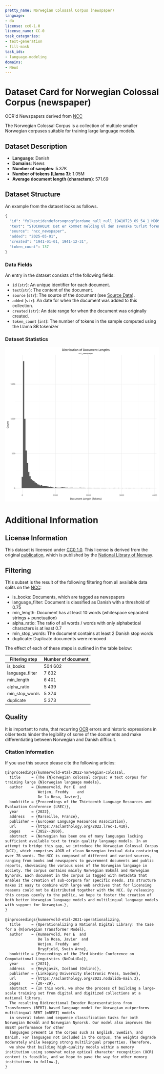 ```yaml
---
pretty_name: Norwegian Colossal Corpus (newspaper)
language:
- da
license: cc0-1.0
license_name: CC-0
task_categories:
- text-generation
- fill-mask
task_ids:
- language-modeling
domains:
- News
---
```


# Dataset Card for Norwegian Colossal Corpus (newspaper)

<!-- START-SHORT DESCRIPTION -->
OCR'd Newspapers derived from [NCC](https://huggingface.co/datasets/NbAiLab/NCC)
<!-- END-SHORT DESCRIPTION -->

The Norwegian Colossal Corpus is a collection of multiple smaller Norwegian corpuses suitable for training large language models.

## Dataset Description

<!-- START-DESC-STATS -->
- **Language**: Danish
- **Domains**: News
- **Number of samples**: 5.37K
- **Number of tokens (Llama 3)**: 1.05M
- **Average document length (characters)**: 571.69
<!-- END-DESC-STATS -->


## Dataset Structure
An example from the dataset looks as follows.
<!-- START-SAMPLE -->
```py
{
  "id": "fylkestidendeforsognogfjordane_null_null_19410723_69_54_1_MODSMD_ARTICLE5",
  "text": "STOCKHOLM: Det er kommet melding Ul den svenske turlst forenlng om at de to svenske ljellklatrerne s[...]",
  "source": "ncc_newspaper",
  "added": "2025-05-01",
  "created": "1941-01-01, 1941-12-31",
  "token_count": 137
}
```

### Data Fields

An entry in the dataset consists of the following fields:

- `id` (`str`): An unique identifier for each document.
- `text`(`str`): The content of the document.
- `source` (`str`): The source of the document (see [Source Data](#source-data)).
- `added` (`str`): An date for when the document was added to this collection.
- `created` (`str`): An date range for when the document was originally created.
- `token_count` (`int`): The number of tokens in the sample computed using the Llama 8B tokenizer
<!-- END-SAMPLE -->



### Dataset Statistics

<!-- START-DATASET PLOTS -->
<p align="center">
<img src="./images/dist_document_length.png" width="600" style="margin-right: 10px;" />
</p>
<!-- END-DATASET PLOTS -->

# Additional Information

## License Information

This dataset is licensed under [CC0 1.0](https://creativecommons.org/publicdomain/zero/1.0/).
This license is derived from the original [publication](https://huggingface.co/datasets/NbAiLab/NCC), which is published by the 
[National Library of Norway](https://www.nb.no/en/).

## Filtering

This subset is the result of the following filtering from all available data splits on the [NCC](https://huggingface.co/datasets/NbAiLab/NCC):

- is_books: Documents, which are tagged as newspapers
- language_filter: Document is classified as Danish with a threshold of 0.75
- min_length: Document has at least 10 words (whitespace separated strings + punctuation)
- alpha_ratio: The ratio of all words / words with only alphabetical characters is at least 0.7
- min_stop_words: The document contains at least 2 Danish stop words
- duplicate: Duplicate documents were removed

The effect of each of these steps is outlined in the table below:

| Filtering step  | Number of document |
| --------------- | ------------------ |
| is_books        | 504 602            |
| language_filter | 7 632              |
| min_length      | 6 401              |
| alpha_ratio     | 5 439              |
| min_stop_words  | 5 374              |
| duplicate       | 5 373              |

## Quality

It is important to note, that recurring [OCR](https://en.wikipedia.org/wiki/Optical_character_recognition) errors and historic expressions in older 
texts hinder the legibility of some of the documents and make differentiating between Norwegian and Danish difficult.

### Citation Information

If you use this source please cite the following articles:

```
@inproceedings{kummervold-etal-2022-norwegian-colossal,
  title     = {The {N}orwegian colossal corpus: A text corpus for training large {N}orwegian language models},
  author    = {Kummervold, Per E  and
               Wetjen, Freddy    and
               De la Rosa, Javier},
  booktitle = {Proceedings of the Thirteenth Language Resources and Evaluation Conference (LREC)},
  year      = {2022},
  address   = {Marseille, France},
  publisher = {European Language Resources Association},
  url       = {https://aclanthology.org/2022.lrec-1.410},
  pages     = {3852--3860},
  abstract  = {Norwegian has been one of many languages lacking sufficient available text to train quality language models. In an attempt to bridge this gap, we introduce the Norwegian Colossal Corpus (NCC), which comprises 49GB of clean Norwegian textual data containing over 7B words. The NCC is composed of different and varied sources, ranging from books and newspapers to government documents and public reports, showcasing the various uses of the Norwegian language in society. The corpus contains mainly Norwegian Bokmål and Norwegian Nynorsk. Each document in the corpus is tagged with metadata that enables the creation of sub-corpora for specific needs. Its structure makes it easy to combine with large web archives that for licensing reasons could not be distributed together with the NCC. By releasing this corpus openly to the public, we hope to foster the creation of both better Norwegian language models and multilingual language models with support for Norwegian.},
}

@inproceedings{kummervold-etal-2021-operationalizing,
  title     = {Operationalizing a National Digital Library: The Case for a {N}orwegian Transformer Model},
  author    = {Kummervold, Per E  and
               De la Rosa, Javier  and
               Wetjen, Freddy  and
               Brygfjeld, Svein Arne},
  booktitle = {Proceedings of the 23rd Nordic Conference on Computational Linguistics (NoDaLiDa)},
  year      = {2021},
  address   = {Reykjavik, Iceland (Online)},
  publisher = {Linköping University Electronic Press, Sweden},
  url       = {https://aclanthology.org/2021.nodalida-main.3},
  pages     = {20--29},
  abstract  = {In this work, we show the process of building a large-scale training set from digital and digitized collections at a national library.
  The resulting Bidirectional Encoder Representations from Transformers (BERT)-based language model for Norwegian outperforms multilingual BERT (mBERT) models
  in several token and sequence classification tasks for both Norwegian Bokmål and Norwegian Nynorsk. Our model also improves the mBERT performance for other
  languages present in the corpus such as English, Swedish, and Danish. For languages not included in the corpus, the weights degrade moderately while keeping strong multilingual properties. Therefore,
  we show that building high-quality models within a memory institution using somewhat noisy optical character recognition (OCR) content is feasible, and we hope to pave the way for other memory institutions to follow.},
}

```

